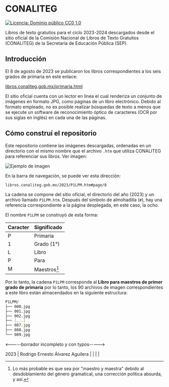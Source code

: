 # CONALITEG

[![Licencia: Dominio público CC0 1.0](https://img.shields.io/badge/Licencia-Dominio_p%C3%BAblico_CC0_1.0-9F2241.svg)](https://creativecommons.org/publicdomain/zero/1.0/deed.es)

Libros de texto gratuitos para el ciclo 2023-2024 descargados desde el sitio oficial de la Comisión Nacional de Libros de Texto Gratuitos (CONALITEG) de la Secretaría de Educación Pública (SEP).

## Introducción

El 8 de agosto de 2023 se publicaron los libros correspondientes a los seis grados de primaria en este enlace:

[libros.conaliteg.gob.mx/primaria.html](https://libros.conaliteg.gob.mx/primaria.html)

El sitio oficial cuenta con un lector en línea el cual renderiza un conjunto de imágenes en formato JPG, como páginas de un libro electrónico. Debido al formato empleado, no es posible realizar búsquedas de texto a menos que se ejecute un software de reconocimiento óptico de caracteres (OCR por sus siglas en inglés) en cada una de las páginas.

## Cómo construí el repositorio

Este repositorio contiene las imágenes descargadas, ordenadas en un directorio con el mismo nombre que el archivo `.htm` que utiliza CONALITEG para referenciar sus libros. Ver imagen:

![Ejemplo de imagen](https://raw.githubusercontent.com/incognia/CONALITEG/main/img/a248b147-c53b-472e-bc6a-ef0f25f0eca1.png)

En la barra de navegación, se puede ver esta dirección:

`libros.conaliteg.gob.mx/2023/P1LPM.htm#page/8`

La cadena se compone del sitio oficial, el directorio del año (2023) y un archivo llamado `P1LPM.htm`. Después del símbolo de almohadilla (`#`), hay una referencia correspondiente a la página desplegada, en este caso, la ocho.

El nombre `P1LPM` se construyó de esta forma:

| Caracter | Significado |
| -------- | ----------- |
| P        | Primaria    | 
| 1        | Grado (1°)  |
| L        | Libro       |
| P        | Para        |
| M        | Maestros[^1]|

Por lo tanto, la cadena `P1LPM` corresponde al **Libro para maestros de primer grado de primaria** por lo tanto, los 90 archivos de imagen correspondientes a este libro están almacendados en la siguiente estructura:

```bash
P1LPM/
├── 000.jpg
├── 001.jpg
├── 002.jpg
├── [...]
├── 087.jpg
├── 088.jpg
└── 089.jpg
```

<-----borrador incompleto y con typos----->

[^1]: Lo más probable es que sea por "maestro y maestra" debido al desdoblamiento del género gramatical, una corrección política absurda, y así.

<i class="fa fa-creative-commons"></i> 2023 | Rodrigo Ernesto Álvarez Aguilera | [<i class="fa fa-github"></i>](https://github.com/incognia) |  [<i class="fa fa-gitlab"></i>](https://gitlab.com/incognia) | [<i class="fa fa-behance"></i>](https://www.behance.net/incognia/) | [<i class="fa fa-linkedin"></i>](https://www.linkedin.com/in/rodrigo-alvarez-aguilera/)
